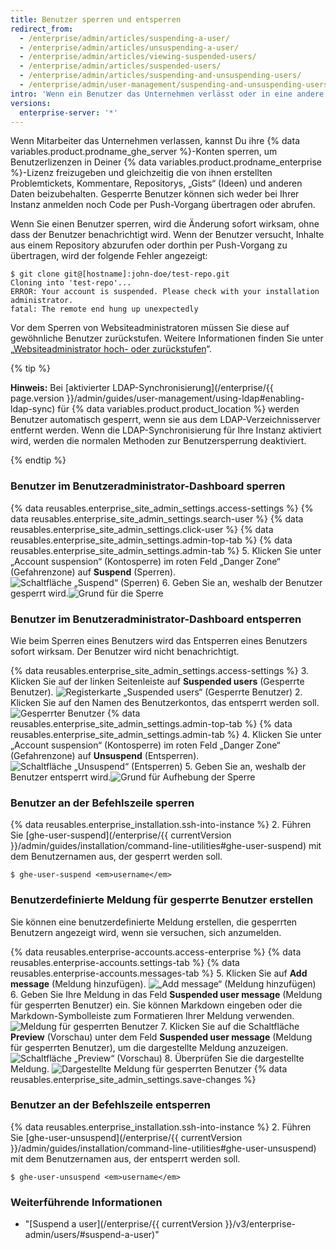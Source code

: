 ```yaml
---
title: Benutzer sperren und entsperren
redirect_from:
  - /enterprise/admin/articles/suspending-a-user/
  - /enterprise/admin/articles/unsuspending-a-user/
  - /enterprise/admin/articles/viewing-suspended-users/
  - /enterprise/admin/articles/suspended-users/
  - /enterprise/admin/articles/suspending-and-unsuspending-users/
  - /enterprise/admin/user-management/suspending-and-unsuspending-users
intro: 'Wenn ein Benutzer das Unternehmen verlässt oder in eine andere Abteilung wechselt, sollten Sie dessen Zugriffsmöglichkeit auf {% data variables.product.product_location %} entfernen oder ändern.'
versions:
  enterprise-server: '*'
---
```


Wenn Mitarbeiter das Unternehmen verlassen, kannst Du ihre {% data variables.product.prodname_ghe_server %}-Konten sperren, um Benutzerlizenzen in Deiner {% data variables.product.prodname_enterprise %}-Lizenz freizugeben und gleichzeitig die von ihnen erstellten Problemtickets, Kommentare, Repositorys, „Gists“ (Ideen) und anderen Daten beizubehalten. Gesperrte Benutzer können sich weder bei Ihrer Instanz anmelden noch Code per Push-Vorgang übertragen oder abrufen.

Wenn Sie einen Benutzer sperren, wird die Änderung sofort wirksam, ohne dass der Benutzer benachrichtigt wird. Wenn der Benutzer versucht, Inhalte aus einem Repository abzurufen oder dorthin per Push-Vorgang zu übertragen, wird der folgende Fehler angezeigt:

```shell
$ git clone git@[hostname]:john-doe/test-repo.git
Cloning into 'test-repo'...
ERROR: Your account is suspended. Please check with your installation administrator.
fatal: The remote end hung up unexpectedly
```

Vor dem Sperren von Websiteadministratoren müssen Sie diese auf gewöhnliche Benutzer zurückstufen. Weitere Informationen finden Sie unter „[Websiteadministrator hoch- oder zurückstufen](/enterprise/admin/user-management/promoting-or-demoting-a-site-administrator)“.

{% tip %}

**Hinweis:** Bei [aktivierter LDAP-Synchronisierung](/enterprise/{{ page.version }}/admin/guides/user-management/using-ldap#enabling-ldap-sync) für {% data variables.product.product_location %} werden Benutzer automatisch gesperrt, wenn sie aus dem LDAP-Verzeichnisserver entfernt werden. Wenn die LDAP-Synchronisierung für Ihre Instanz aktiviert wird, werden die normalen Methoden zur Benutzersperrung deaktiviert.

{% endtip %}

### Benutzer im Benutzeradministrator-Dashboard sperren

{% data reusables.enterprise_site_admin_settings.access-settings %}
{% data reusables.enterprise_site_admin_settings.search-user %}
{% data reusables.enterprise_site_admin_settings.click-user %}
{% data reusables.enterprise_site_admin_settings.admin-top-tab %}
{% data reusables.enterprise_site_admin_settings.admin-tab %}
5. Klicken Sie unter „Account suspension“ (Kontosperre) im roten Feld „Danger Zone“ (Gefahrenzone) auf **Suspend** (Sperren). ![Schaltfläche „Suspend“ (Sperren)](/assets/images/enterprise/site-admin-settings/suspend.png)
6. Geben Sie an, weshalb der Benutzer gesperrt wird.![Grund für die Sperre](/assets/images/enterprise/site-admin-settings/suspend-reason.png)

### Benutzer im Benutzeradministrator-Dashboard entsperren

Wie beim Sperren eines Benutzers wird das Entsperren eines Benutzers sofort wirksam. Der Benutzer wird nicht benachrichtigt.

{% data reusables.enterprise_site_admin_settings.access-settings %}
3. Klicken Sie auf der linken Seitenleiste auf **Suspended users** (Gesperrte Benutzer). ![Registerkarte „Suspended users“ (Gesperrte Benutzer)](/assets/images/enterprise/site-admin-settings/user/suspended-users-tab.png)
2. Klicken Sie auf den Namen des Benutzerkontos, das entsperrt werden soll. ![Gesperrter Benutzer](/assets/images/enterprise/site-admin-settings/user/suspended-user.png)
{% data reusables.enterprise_site_admin_settings.admin-top-tab %}
{% data reusables.enterprise_site_admin_settings.admin-tab %}
4. Klicken Sie unter „Account suspension“ (Kontosperre) im roten Feld „Danger Zone“ (Gefahrenzone) auf **Unsuspend** (Entsperren). ![Schaltfläche „Unsuspend“ (Entsperren)](/assets/images/enterprise/site-admin-settings/unsuspend.png)
5. Geben Sie an, weshalb der Benutzer entsperrt wird.![Grund für Aufhebung der Sperre](/assets/images/enterprise/site-admin-settings/unsuspend-reason.png)

### Benutzer an der Befehlszeile sperren

{% data reusables.enterprise_installation.ssh-into-instance %}
2. Führen Sie [ghe-user-suspend](/enterprise/{{ currentVersion }}/admin/guides/installation/command-line-utilities#ghe-user-suspend) mit dem Benutzernamen aus, der gesperrt werden soll.
  ```shell
  $ ghe-user-suspend <em>username</em>
  ```

### Benutzerdefinierte Meldung für gesperrte Benutzer erstellen

Sie können eine benutzerdefinierte Meldung erstellen, die gesperrten Benutzern angezeigt wird, wenn sie versuchen, sich anzumelden.

{% data reusables.enterprise-accounts.access-enterprise %}
{% data reusables.enterprise-accounts.settings-tab %}
{% data reusables.enterprise-accounts.messages-tab %}
5. Klicken Sie auf **Add message** (Meldung hinzufügen). ![„Add message“ (Meldung hinzufügen)](/assets/images/enterprise/site-admin-settings/add-message.png)
6. Geben Sie Ihre Meldung in das Feld **Suspended user message** (Meldung für gesperrten Benutzer) ein. Sie können Markdown eingeben oder die Markdown-Symbolleiste zum Formatieren Ihrer Meldung verwenden. ![Meldung für gesperrten Benutzer](/assets/images/enterprise/site-admin-settings/suspended-user-message.png)
7. Klicken Sie auf die Schaltfläche **Preview** (Vorschau) unter dem Feld **Suspended user message** (Meldung für gesperrten Benutzer), um die dargestellte Meldung anzuzeigen. ![Schaltfläche „Preview“ (Vorschau)](/assets/images/enterprise/site-admin-settings/suspended-user-message-preview-button.png)
8. Überprüfen Sie die dargestellte Meldung. ![Dargestellte Meldung für gesperrten Benutzer](/assets/images/enterprise/site-admin-settings/suspended-user-message-rendered.png)
{% data reusables.enterprise_site_admin_settings.save-changes %}

### Benutzer an der Befehlszeile entsperren

{% data reusables.enterprise_installation.ssh-into-instance %}
2. Führen Sie [ghe-user-unsuspend](/enterprise/{{ currentVersion }}/admin/guides/installation/command-line-utilities#ghe-user-unsuspend) mit dem Benutzernamen aus, der entsperrt werden soll.
  ```shell
  $ ghe-user-unsuspend <em>username</em>
  ```

### Weiterführende Informationen
- "[Suspend a user](/enterprise/{{ currentVersion }}/v3/enterprise-admin/users/#suspend-a-user)"
